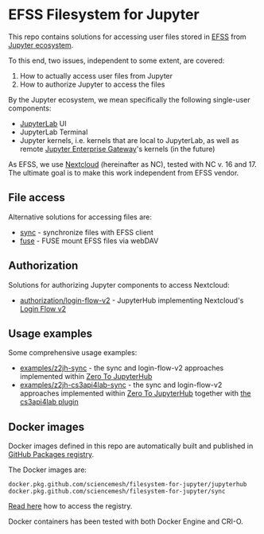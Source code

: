 # EFSS Filesystem for Jupyter

This repo contains solutions for accessing user files stored in 
[EFSS](https://en.wikipedia.org/wiki/Enterprise_file_synchronization_and_sharing)
from [Jupyter ecosystem](https://jupyter.org/).

To this end, two issues, independent to some extent, are covered:

1. How to actually access user files from Jupyter
2. How to authorize Jupyter to access the files

By the Jupyter ecosystem, 
we mean specifically the following single-user components:

- [JupyterLab](https://github.com/jupyterlab/jupyterlab) UI
- JupyterLab Terminal
- Jupyter kernels, i.e. kernels that are local to JupyterLab, as well as remote 
[Jupyter Enterprise Gateway](https://jupyter-enterprise-gateway.readthedocs.io/)'s kernels
(in the future)

As EFSS, we use [Nextcloud](https://nextcloud.com/) (hereinafter as NC), tested with NC v. 16 and 17. 
The ultimate goal is to make this work independent from EFSS vendor. 

## File access

Alternative solutions for accessing files are:

- [sync](sync) - synchronize files with EFSS client
- [fuse](fuse) - FUSE mount EFSS files via webDAV

## Authorization

Solutions for authorizing Jupyter components to access Nextcloud:

- [authorization/login-flow-v2](authorization/login-flow-v2) - JupyterHub implementing Nextcloud's 
[Login Flow v2](https://docs.nextcloud.com/server/latest/developer_manual/client_apis/LoginFlow/index.html#login-flow-v2)

## Usage examples

Some comprehensive usage examples:

- [examples/z2jh-sync](examples/z2jh-sync) - the sync and login-flow-v2 approaches
implemented within [Zero To JupyterHub](https://zero-to-jupyterhub.readthedocs.io/)
- [examples/z2jh-cs3api4lab-sync](examples/z2jh-cs3api4lab-sync) - the sync and login-flow-v2 approaches
implemented within [Zero To JupyterHub](https://zero-to-jupyterhub.readthedocs.io/)
together with [the cs3api4lab plugin](https://github.com/sciencemesh/cs3api4lab)

## Docker images

Docker images defined in this repo are automatically built and published in 
[GitHub Packages registry](https://github.com/sciencemesh/filesystem-for-jupyter/packages).

The Docker images are:
```
docker.pkg.github.com/sciencemesh/filesystem-for-jupyter/jupyterhub
docker.pkg.github.com/sciencemesh/filesystem-for-jupyter/sync
```

[Read here](https://docs.github.com/en/packages/using-github-packages-with-your-projects-ecosystem/configuring-docker-for-use-with-github-packages)
how to access the registry.

Docker containers has been tested with both Docker Engine and CRI-O.
